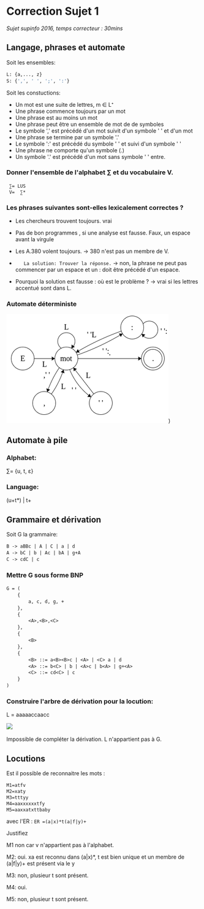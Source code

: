 # Correction Sujet 1

*Sujet supinfo 2016, temps correcteur : 30mins*

## Langage, phrases et automate

 
Soit les ensembles:
```OCAml
L: {a,..., z}
S: {',', ' ', ';', ':'}
```

Soit les constuctions:

- Un mot est une suite de lettres, m ∈ L⁺
- Une phrase commence toujours par un mot
- Une phrase est au moins un mot
- Une phrase peut être un ensemble de mot de de symboles
- Le symbole ',' est précédé d'un mot suivit d'un symbole ' ' et d'un mot
- Une phrase se termine par un symbole '.'
- Le symbole ':' est précédé du symbole ' ' et suivi d'un symbole ' '
- Une phrase ne comporte qu'un symbole (.)
- Un symbole '.' est précédé d'un mot sans symbole ' ' entre.

### Donner l'ensemble de l'alphabet ∑ et du vocabulaire V. 

```
 ∑= LUS
 V=  ∑*
```

### Les phrases suivantes sont-elles lexicalement correctes ?

- Les chercheurs trouvent toujours. vrai
- Pas de bon programmes , si une analyse est fausse. Faux, un espace avant la virgule
- Les A.380 volent toujours. -> 380 n'est pas un membre de V.
- `   La solution: Trouver la réponse.`
  -> non, la phrase ne peut pas commencer par un espace et un : doit être précédé d'un espace.
  
- Pourquoi la solution est fausse : où est le problème ? -> vrai si les lettres accentué sont dans L. 

### Automate déterministe

![](images/sujet1_automate_lang.png))

## Automate à pile

### Alphabet: 

 ∑= {u, t, ε}

### Language:

(u+t\*) | t+

## Grammaire et dérivation

Soit G la grammaire: 

```Ocaml
B -> aBBc | A | C | a | d
A -> bC | b | Ac | bA | g+A
C -> cdC | c
```

### Mettre G sous forme BNP

```Ocaml
G = (
    {
        a, c, d, g, +
    }, 
    {
        <A>,<B>,<C>
    },
    {
        <B>
    },
    {
        <B> ::= a<B><B>c | <A> | <C> a | d
        <A> ::= b<C> | b | <A>c | b<A> | g+<A>
        <C> ::= cd<C> | c
    }
)
```

### Construire l'arbre de dérivation pour la locution:

L = aaaaaccaacc

![](images/sujet_off_2016_derivation.png)

Impossible de compléter la dérivation. L n'appartient pas à G.

## Locutions

Est il possible de reconnaitre les mots : 

```
M1=atfv
M2=xaty
M3=tttyy
M4=aaxxxxxxtfy
M5=aaxxatxttbaby
```

avec l'ER : `ER =(a|x)*t(a|f|y)+`

Justifiez

M1 non car v n'appartient pas à l'alphabet.

M2: oui. xa est reconnu dans (a|x)*, t est bien unique et un membre de (a|f|y)+ est présent via le y

M3: non, plusieur t sont présent. 

M4: oui. 

M5: non, plusieur t sont présent.
